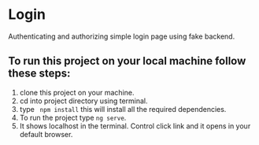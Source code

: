 # Login
Authenticating and authorizing simple login page using fake backend.

## To run this project on your local machine follow these steps:  
1. clone this project on your machine.
2. cd into project directory using terminal.
3. type ``` npm install``` this will install all the required dependencies.
4. To run the project type ```ng serve```.
5. It shows localhost in the terminal. Control click link and it opens in your default browser.
